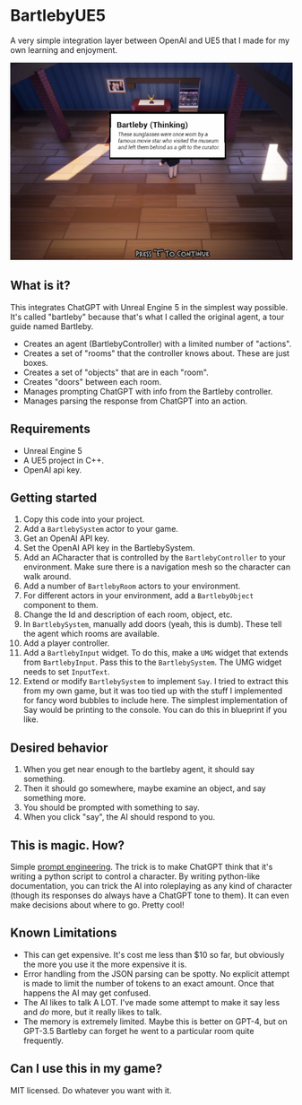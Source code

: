 # BartlebyUE5
 A very simple integration layer between OpenAI and UE5 that I made for my own learning and enjoyment.

![picture of bartleby saying "these sunglasses were once worn by a famous movie star..."](./bartleby_img.png)

## What is it?
This integrates ChatGPT with Unreal Engine 5 in the simplest way possible. It's called "bartleby" because that's what I called the original agent, a tour guide named Bartleby.

* Creates an agent (BartlebyController) with a limited number of "actions".
* Creates a set of "rooms" that the controller knows about. These are just boxes.
* Creates a set of "objects" that are in each "room".
* Creates "doors" between each room.
* Manages prompting ChatGPT with info from the Bartleby controller.
* Manages parsing the response from ChatGPT into an action.

## Requirements
* Unreal Engine 5
* A UE5 project in C++.
* OpenAI api key.

## Getting started
1. Copy this code into your project.
2. Add a `BartlebySystem` actor to your game.
3. Get an OpenAI API key.
4. Set the OpenAI API key in the BartlebySystem.
5. Add an ACharacter that is controlled by the `BartlebyController` to your environment. Make sure there is a navigation mesh so the character can walk around.
6. Add a number of `BartlebyRoom` actors to your environment.
7. For different actors in your environment, add a `BartlebyObject` component to them.
8. Change the Id and description of each room, object, etc.
9. In `BartlebySystem`, manually add doors (yeah, this is dumb). These tell the agent which rooms are available.
10. Add a player controller.
11. Add a `BartlebyInput` widget. To do this, make a `UMG` widget that extends from `BartlebyInput`. Pass this to the `BartlebySystem`. The UMG widget needs to set `InputText`.
12. Extend or modify `BartlebySystem` to implement `Say`. I tried to extract this from my own game, but it was too tied up with the stuff I implemented for fancy word bubbles to include here. The simplest implementation of Say would be printing to the console. You can do this in blueprint if you like.

## Desired behavior
1. When you get near enough to the bartleby agent, it should say something.
2. Then it should go somewhere, maybe examine an object, and say something more.
3. You should be prompted with something to say.
4. When you click "say", the AI should respond to you.

## This is magic. How?
Simple [prompt engineering](https://en.wikipedia.org/wiki/Prompt_engineering). The trick is to make ChatGPT think that it's writing a python script to control a character. By writing python-like documentation, you can trick the AI into roleplaying as any kind of character (though its responses do always have a ChatGPT tone to them). It can even make decisions about where to go. Pretty cool!

## Known Limitations
* This can get expensive. It's cost me less than $10 so far, but obviously the more you use it the more expensive it is.
* Error handling from the JSON parsing can be spotty. No explicit attempt is made to limit the number of tokens to an exact amount. Once that happens the AI may get confused.
* The AI likes to talk A LOT. I've made some attempt to make it say less and *do* more, but it really likes to talk.
* The memory is extremely limited. Maybe this is better on GPT-4, but on GPT-3.5 Bartleby can forget he went to a particular room quite frequently.

## Can I use this in my game?
MIT licensed. Do whatever you want with it.


